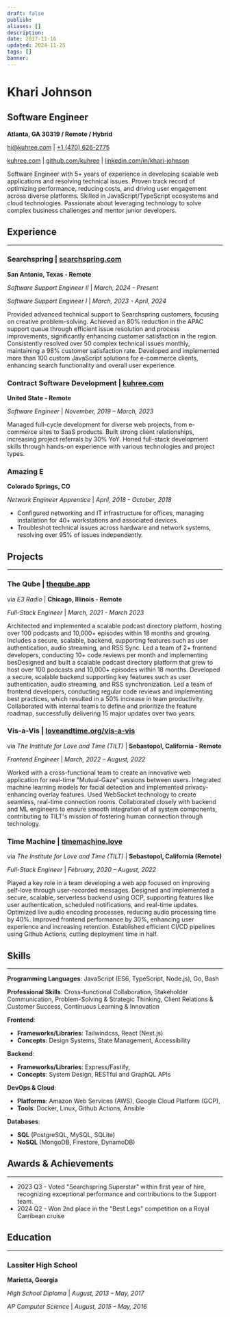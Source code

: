 ```yaml
---
draft: false
publish: 
aliases: []
description: 
date: 2017-11-16
updated: 2024-11-25
tags: []
banner: 
---
```


# Khari Johnson

## Software Engineer

**Atlanta, GA 30319 / Remote / Hybrid**

[hi@kuhree.com](mailto:hi+resume@kuhree.com) | [+1 (470) 626-2775](tel:+14706262775)

[kuhree.com](https://kuhree.com) | [github.com/kuhree](https://github.com/kuhree) | [linkedin.com/in/khari-johnson](https://linkedin.com/in/khari-johnson)

Software Engineer with 5+ years of experience in developing scalable web applications and resolving technical issues. Proven track record of optimizing performance, reducing costs, and driving user engagement across diverse platforms. Skilled in JavaScript/TypeScript ecosystems and cloud technologies. Passionate about leveraging technology to solve complex business challenges and mentor junior developers.

## Experience

---

### Searchspring | [searchspring.com](https://searchspring.com)

**San Antonio, Texas - Remote**

_Software Support Engineer II_ | _March, 2024 - Present_

_Software Support Engineer I_ | _March, 2023 - April, 2024_

Provided advanced technical support to Searchspring customers, focusing on creative problem-solving. Achieved an 80% reduction in the APAC support queue through efficient issue resolution and process improvements, significantly enhancing customer satisfaction in the region. Consistently resolved over 50 complex technical issues monthly, maintaining a 98% customer satisfaction rate. Developed and implemented more than 100 custom JavaScript solutions for e-commerce clients, enhancing search functionality and overall user experience.

### Contract Software Development | [kuhree.com](https://kuhree.com)

**United State - Remote**

_Software Engineer_ | _November, 2019 – March, 2023_

Managed full-cycle development for diverse web projects, from e-commerce sites to SaaS products. Built strong client relationships, increasing project referrals by 30% YoY. Honed full-stack development skills through hands-on experience with various technologies and project types.

### Amazing E

**Colorado Springs, CO**

_Network Engineer Apprentice_ | _April, 2018 - October, 2018_

- Configured networking and IT infrastructure for offices, managing installation for 40+ workstations and associated devices.
- Troubleshot technical issues across hardware and network systems, resolving over 95% of issues independently.

## Projects

---

### The Qube | [theqube.app](https://theqube.app)

via _E3 Radio_ | **Chicago, Illinois - Remote**

_Full-Stack Engineer_ | _March, 2021 - March 2023_

Architected and implemented a scalable podcast directory platform, hosting over 100 podcasts and 10,000+ episodes within 18 months and growing. Includes a secure, scalable, backend, supporting features such as user authentication, audio streaming, and RSS Sync. Led a team of 2+ frontend developers, conducting 10+ code reviews per month and implementing besDesigned and built a scalable podcast directory platform that grew to host over 100 podcasts and 10,000+ episodes within 18 months. Developed a secure, scalable backend supporting key features such as user authentication, audio streaming, and RSS synchronization. Led a team of frontend developers, conducting regular code reviews and implementing best practices, which resulted in a 50% increase in team productivity. Collaborated with internal teams to define and prioritize the feature roadmap, successfully delivering 15 major updates over two years.

### Vis-a-Vis | [loveandtime.org/vis-a-vis](https://loveandtime.org/vis-a-vis/)

via _The Institute for Love and Time (TILT)_ | **Sebastopol, California - Remote**

_Frontend Engineer_ | _March, 2022 – August, 2022_

Worked with a cross-functional team to create an innovative web application for real-time "Mutual-Gaze" sessions between users. Integrated machine learning models for facial detection and implemented privacy-enhancing overlay features. Used WebSocket technology to create seamless, real-time connection rooms. Collaborated closely with backend and ML engineers to ensure smooth integration of all system components, contributing to TILT's mission of fostering human connection through technology.

### Time Machine | [timemachine.love](https://timemachine.love)

via _The Institute for Love and Time (TILT)_ | **Sebastopol, California (Remote)**

_Full-Stack Engineer_ | _February, 2020 – August, 2022_

Played a key role in a team developing a web app focused on improving self-love through user-recorded messages. Designed and implemented a secure, scalable, serverless backend using GCP, supporting features like user authentication, scheduled notifications, and real-time updates. Optimized live audio encoding processes, reducing audio processing time by 40%. Improved frontend performance by 30%, enhancing user experience and increasing retention. Established efficient CI/CD pipelines using Github Actions, cutting deployment time in half.

## Skills

---

**Programming Languages**:
    JavaScript (ES6, TypeScript, Node.js),
    Go,
    Bash

**Professional Skills**:
    Cross-functional Collaboration,
    Stakeholder Communication,
    Problem-Solving & Strategic Thinking,
    Client Relations & Customer Success,
    Continuous Learning & Innovation

**Frontend**:
- **Frameworks/Libraries**:
    Tailwindcss,
    React (Next.js)
- **Concepts**:
    Design Systems,
    State Management,
    Accessibility

**Backend**:
- **Frameworks/Libraries**:
    Express/Fastify,
- **Concepts**:
    System Design,
    RESTful and GraphQL APIs

**DevOps & Cloud**:
- **Platforms**:
    Amazon Web Services (AWS),
    Google Cloud Platform (GCP),
- **Tools**:
    Docker,
    Linux,
    Github Actions,
    Ansible

**Databases**:
- **SQL** (PostgreSQL, MySQL, SQLite)
- **NoSQL** (MongoDB, Firestore, DynamoDB)

## Awards & Achievements

---

- 2023 Q3 - Voted "Searchspring Superstar" within first year of hire, recognizing exceptional performance and contributions to the Support team.
- 2024 Q2 - Won 2nd place in the "Best Legs" competition on a Royal Carribean cruise

## Education

---

### Lassiter High School

**Marietta, Georgia**

_High School Diploma_ | _August, 2013 – May, 2017_

_AP Computer Science_ | _August, 2015 – May, 2016_
